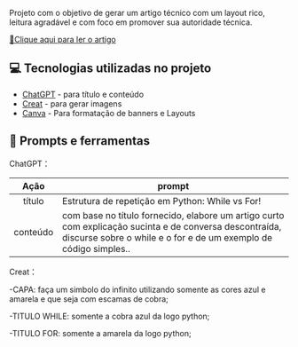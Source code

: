 Projeto com o objetivo de gerar um artigo técnico com um layout rico, leitura agradável e com foco em promover sua autoridade técnica.

<a href="https://www.dio.me/articles/estrutura-de-repeticao-em-python-while-vs-for"> 📕Clique aqui para ler o artigo</a>

## 💻 Tecnologias utilizadas no projeto

- [ChatGPT](https://chat.openai.com/) - para título e conteúdo
- [Creat](https://www.bing.com/images/create) - para gerar imagens
- [Canva](https://www.canva.com/) - Para formatação de banners e Layouts

## 📄 Prompts e ferramentas


ChatGPT：

|   Ação   | prompt                                                                                                                                                                                                                                                                         |
| :------: | ------------------------------------------------------------------------------------------------------------------------------------------------------------------------------------------------------------------------------------------------------------------------------ |
|  título  | Estrutura de repetição em Python: While vs For!                                                                                                                                                                                                   |
| conteúdo | com base no título fornecido, elabore um artigo curto com explicação sucinta e de conversa descontraída, discurse sobre o while e o for e de um exemplo de código simples..


Creat：

-CAPA: faça um simbolo do infinito utilizando somente as cores azul e amarela e que seja com escamas de cobra; 

-TITULO WHILE: somente a cobra azul da logo python;

-TITULO FOR: somente a amarela da logo python;
